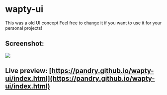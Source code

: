 # wapty-ui
This was a old UI concept
Feel free to change it if you want to use it for your personal projects!  
## Screenshot:
![](https://vgy.me/cqafYo.png)
## Live preview: [https://pandry.github.io/wapty-ui/index.html](https://pandry.github.io/wapty-ui/index.html)